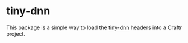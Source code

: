 # tiny-dnn

This package is a simple way to load the [tiny-dnn] headers into a Craftr
project.

  [tiny-dnn]: https://github.com/tiny-dnn/tiny-dnn
